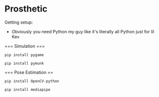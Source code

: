 # Prosthetic
Getting setup:
- Obviously you need Python my guy like it's literally all Python just for lil Kev

=== Simulation ===

```pip install pygame```

```pip install pymunk```

=== Pose Estimation ==

```pip install OpenCV-python```

```pip install mediapipe```
